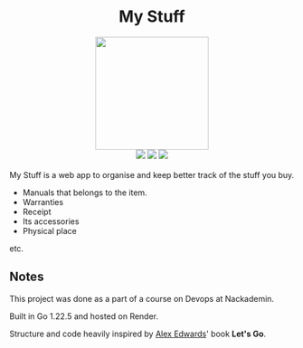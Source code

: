 <div align="center">
  
  <h1>
    My Stuff
  </h1>
  <img src="https://i.imgur.com/TEozer8.png" width="200">
  <div align="center">
  <img src="https://github.com/berberapan/my-stuff/actions/workflows/go.yml/badge.svg">
  <a href="https://go.dev/"><img src="https://img.shields.io/badge/Built_in-Go_1.22-blue?logo=go"></a>
  <img src="https://img.shields.io/badge/Discord-berberapan-purple?logo=discord">
  </div>
</div>
<br>
My Stuff is a web app to organise and keep better track of the stuff you buy.

- Manuals that belongs to the item.
- Warranties
- Receipt
- Its accessories
- Physical place

etc.

## Notes
This project was done as a part of a course on Devops at Nackademin.

Built in Go 1.22.5 and hosted on Render.

Structure and code heavily inspired by [Alex Edwards](https://github.com/alexedwards)' book **Let's Go**.
